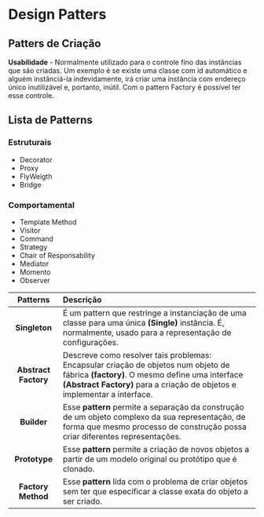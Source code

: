 # Design Patters

## Patters de Criação

**Usabilidade** - Normalmente utilizado para o controle fino das instâncias que são criadas. Um exemplo é se existe uma classe com id automático e alguém instânciá-la indevidamente, irá criar uma instância com endereço único inutilizável e, portanto, inútil. Com o pattern Factory é possível ter esse controle.
## Lista de Patterns

### Estruturais
* Decorator
* Proxy
* FlyWeigth
* Bridge
### Comportamental
* Template Method
* Visitor
* Command
* Strategy
* Chair of Responsability
* Mediator
* Momento
* Observer

**Patterns** | **Descrição**
:--------:|:-----
**Singleton** | É um pattern que restringe a instanciação de uma classe para uma única **(Single)** instância. É, normalmente, usado para a representação de configurações.
**Abstract Factory** | Descreve como resolver tais problemas: Encapsular criação de objetos num objeto de fábrica **(factory)**. O mesmo define uma interface **(Abstract Factory)** para a criação de objetos e implementar a interface.
**Builder** | Esse **pattern** permite a separação da construção de um objeto complexo da sua representação, de forma que mesmo processo de construção possa criar diferentes representações.
**Prototype** | Esse **pattern** permite a criação de novos objetos a partir de um modelo original ou protótipo que é clonado.
**Factory Method** | Esse **pattern** lida com o problema de criar objetos sem ter que especificar a classe exata do objeto a ser criado.
